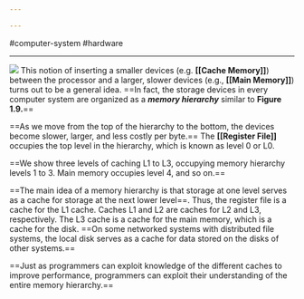 ```yaml
---

---
```

#computer-system #hardware

---

![](Figure1.9.png)
This notion of inserting a smaller devices (e.g. **[[Cache Memory]]**) between the processor and a larger, slower devices (e.g., **[[Main Memory]]**) turns out to be a general idea. ==In fact, the storage devices in every computer system are organized as a ***memory hierarchy*** similar to **Figure 1.9.**==

==As we move from the top of the hierarchy to the bottom, the devices become slower, larger, and less costly per byte.== The **[[Register File]]** occupies the top level in the hierarchy, which is known as level 0 or L0.

==We show three levels of caching L1 to L3, occupying memory hierarchy levels 1 to 3. Main memory occupies level 4, and so on.==

==The main idea of a memory hierarchy is that storage at one level serves as a cache for storage at the next lower level==. Thus, the register file is a cache for the L1 cache. Caches L1 and L2 are caches for L2 and L3, respectively. The L3 cache is a cache for the main memory, which is a cache for the disk. ==On some networked systems with distributed file systems, the local disk serves as a cache for data stored on the disks of other systems.==

==Just as programmers can exploit knowledge of the different caches to improve performance, programmers can exploit their understanding of the entire memory hierarchy.== 
